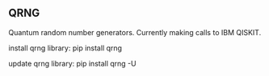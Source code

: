 ## QRNG
Quantum random number generators.
Currently making calls to IBM QISKIT.

install qrng library:
pip install qrng

update qrng library:
pip install qrng -U
